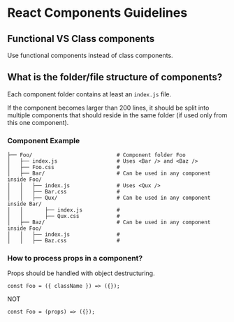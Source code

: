 # React Components Guidelines

## Functional VS Class components

Use functional components instead of class components.

## What is the folder/file structure of components?

Each component folder contains at least an `index.js` file.

If the component becomes larger than 200 lines, it should be split into multiple components that should reside in the same folder (if used only from this one component).

###  Component Example
```
├── Foo/                           # Component folder Foo
│   ├── index.js                   # Uses <Bar /> and <Baz />
│   ├── Foo.css                    #
│   ├── Bar/                       # Can be used in any component inside Foo/
│   │   ├── index.js               # Uses <Qux />
│   │   ├── Bar.css                #
│   │   ├── Qux/                   # Can be used in any component inside Bar/
│   │       ├── index.js           #
│   │       ├── Qux.css            #
│   ├── Baz/                       # Can be used in any component inside Foo/
│   │   ├── index.js               #
│   │   ├── Baz.css                #
```

### How to process props in a component?

Props should be handled with object destructuring.

`const Foo = ({ className }) => ({});`

NOT

`const Foo = (props) => ({});`

